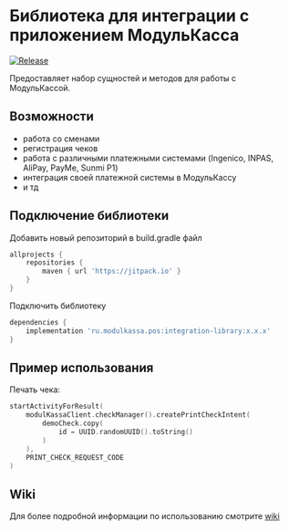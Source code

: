 # Библиотека для интеграции с приложением МодульКасса


[![Release](https://jitpack.io/v/antashev/android-integration-sdk.svg)](https://jitpack.io/#antashev/android-integration-sdk)

Предоставляет набор сущностей и методов для работы с МодульКассой.

## Возможности

- работа со сменами
- регистрация чеков
- работа с различными платежными системами (Ingenico, INPAS, AliPay, PayMe, Sunmi P1)
- интеграция своей платежной системы в МодульКассу
- и тд

## Подключение библиотеки

Добавить новый репозиторий в build.gradle файл

```groovy
allprojects {
    repositories {
        maven { url 'https://jitpack.io' }
    }
}

```

Подключить библиотеку

```groovy
dependencies {
    implementation 'ru.modulkassa.pos:integration-library:x.x.x'
}
```

## Пример использования

Печать чека:

```kotlin
startActivityForResult(
    modulKassaClient.checkManager().createPrintCheckIntent(
        demoCheck.copy(
            id = UUID.randomUUID().toString()
        )
    ),
    PRINT_CHECK_REQUEST_CODE
)
```

## Wiki

Для более подробной информации по использованию смотрите [wiki](https://github.com/modulkassa/android-integration-sdk/wiki)
